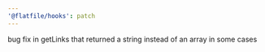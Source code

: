 ```yaml
---
'@flatfile/hooks': patch
---
```


bug fix in getLinks that returned a string instead of an array in some cases
